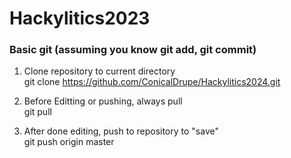 # Hackylitics2023

### Basic git (assuming you know git add, git commit)
1) Clone repository to current directory <br />
git clone https://github.com/ConicalDrupe/Hackylitics2024.git

2) Before Editting or pushing, always pull <br />
git pull

3) After done editing, push to repository to "save" <br />
git push origin master
